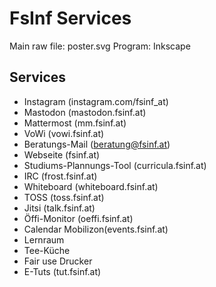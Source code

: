# FsInf Services

Main raw file: poster.svg
Program: Inkscape

## Services

- Instagram (instagram.com/fsinf_at)
- Mastodon (mastodon.fsinf.at)
- Mattermost (mm.fsinf.at)
- VoWi (vowi.fsinf.at)
- Beratungs-Mail (beratung@fsinf.at)
- Webseite (fsinf.at)
- Studiums-Plannungs-Tool (curricula.fsinf.at)
- IRC (frost.fsinf.at)
- Whiteboard (whiteboard.fsinf.at)
- TOSS (toss.fsinf.at)
- Jitsi (talk.fsinf.at)
- Öffi-Monitor (oeffi.fsinf.at)
- Calendar Mobilizon(events.fsinf.at)
- Lernraum
- Tee-Küche
- Fair use Drucker
- E-Tuts (tut.fsinf.at)
